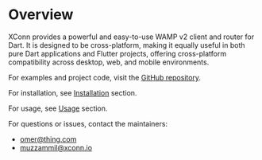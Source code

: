 # Overview

XConn provides a powerful and easy-to-use WAMP v2 client and router for Dart. It is designed to be
cross-platform, making it equally useful in both pure Dart applications and Flutter projects,
offering cross-platform compatibility across desktop, web, and mobile environments.

For examples and project code, visit the [GitHub repository](https://github.com/xconnio/xconn-dart).

For installation, see [Installation](https://docs.xconn.io/xconn/dart/installation) section.

For usage, see [Usage](https://docs.xconn.io/xconn/dart/usage) section.

For questions or issues, contact the maintainers:

- [omer@thing.com](mailto:omer@thing.com)
- [muzzammil@xconn.io](mailto:muzzammil@xconn.io)
